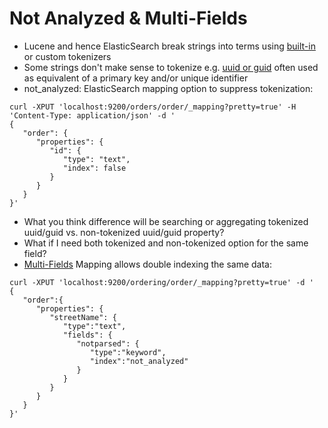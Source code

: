 # Not Analyzed & Multi-Fields #

* Lucene and hence ElasticSearch break strings into terms using <a href="https://www.elastic.co/guide/en/elasticsearch/reference/current/analysis-tokenizers.html" target="_blank">built-in</a> or custom tokenizers 
* Some strings don't make sense to tokenize e.g. <a href="https://www.google.ca/webhp?sourceid=chrome-instant&ion=1&espv=2&ie=UTF-8#newwindow=1&q=define:+guid" target="_blank">uuid or guid</a> often used as equivalent of a primary key and/or unique identifier
* not_analyzed: ElasticSearch mapping option to suppress tokenization:
```
curl -XPUT 'localhost:9200/orders/order/_mapping?pretty=true' -H 'Content-Type: application/json' -d '
{
   "order": {
      "properties": {
         "id": {
            "type": "text",
            "index": false
         }
      }
   }
}'
```
* What you think difference will be searching or aggregating tokenized uuid/guid vs. non-tokenized uuid/guid property?
* What if I need both tokenized and non-tokenized option for the same field?
* <a href="https://www.elastic.co/guide/en/elasticsearch/reference/current/multi-fields.html" target="_blank">Multi-Fields</a> Mapping allows double indexing the same data:
```
curl -XPUT 'localhost:9200/ordering/order/_mapping?pretty=true' -d '
{  
   "order":{  
      "properties": {  
         "streetName": {
            "type":"text",
            "fields": {  
               "notparsed": {  
                  "type":"keyword",
                  "index":"not_analyzed"
               }
            }
         }
      }
   }
}'
```
